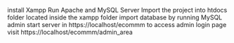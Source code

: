 install Xampp
Run Apache and MySQL Server 
Import the project into htdocs folder located inside the xampp folder
import database by running MySQL admin
start server in https://localhost/ecommm
to access admin login page visit https://localhost/ecommm/admin_area
